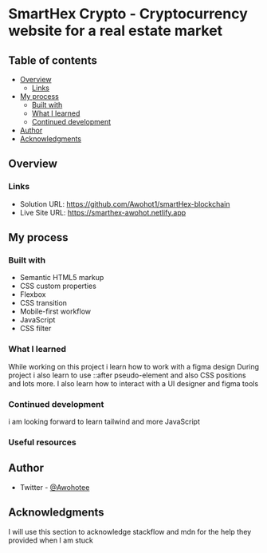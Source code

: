 # SmartHex Crypto - Cryptocurrency website for a real estate market 


## Table of contents

- [Overview](#overview)
  - [Links](#links)
- [My process](#my-process)
  - [Built with](#built-with)
  - [What I learned](#what-i-learned)
  - [Continued development](#continued-development)
- [Author](#author)
- [Acknowledgments](#acknowledgments)


## Overview


### Links

- Solution URL: https://github.com/Awohot1/smartHex-blockchain
- Live Site URL: https://smarthex-awohot.netlify.app

## My process

### Built with

- Semantic HTML5 markup
- CSS custom properties
- Flexbox
- CSS transition 
- Mobile-first workflow
- JavaScript 
- CSS filter 

### What I learned

While working on this project i learn how to work with a figma design 
During project i also learn to use ::after pseudo-element and also CSS positions and lots more. 
I also learn how to interact with a UI designer and figma tools

### Continued development

i am looking forward to learn tailwind and more JavaScript 
### Useful resources


## Author

- Twitter - [@Awohotee](https://www.twitter.com/Awohotee)


## Acknowledgments

I will use this section to acknowledge stackflow and mdn for the help they provided when I am stuck 
